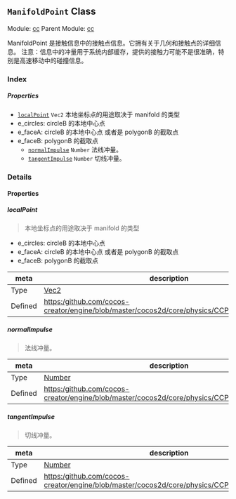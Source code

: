 ## `ManifoldPoint` Class



Module: [cc](../modules/cc.md)
Parent Module: [cc](../modules/cc.md)




ManifoldPoint 是接触信息中的接触点信息。它拥有关于几何和接触点的详细信息。
注意：信息中的冲量用于系统内部缓存，提供的接触力可能不是很准确，特别是高速移动中的碰撞信息。

### Index

##### Properties

  - [`localPoint`](#localpoint) `Vec2` 本地坐标点的用途取决于 manifold 的类型
- e_circles: circleB 的本地中心点
- e_faceA: circleB 的本地中心点 或者是 polygonB 的截取点
- e_faceB: polygonB 的截取点
  - [`normalImpulse`](#normalimpulse) `Number` 法线冲量。
  - [`tangentImpulse`](#tangentimpulse) `Number` 切线冲量。





### Details


#### Properties


##### localPoint

> 本地坐标点的用途取决于 manifold 的类型
- e_circles: circleB 的本地中心点
- e_faceA: circleB 的本地中心点 或者是 polygonB 的截取点
- e_faceB: polygonB 的截取点

| meta | description |
|------|-------------|
| Type | <a href="../classes/Vec2.html" class="crosslink">Vec2</a> |
| Defined | [https:/github.com/cocos-creator/engine/blob/master/cocos2d/core/physics/CCPhysicsContact.js:62](https:/github.com/cocos-creator/engine/blob/master/cocos2d/core/physics/CCPhysicsContact.js#L62) |



##### normalImpulse

> 法线冲量。

| meta | description |
|------|-------------|
| Type | <a href="https://developer.mozilla.org/en/JavaScript/Reference/Global_Objects/Number" class="crosslink external" target="_blank">Number</a> |
| Defined | [https:/github.com/cocos-creator/engine/blob/master/cocos2d/core/physics/CCPhysicsContact.js:75](https:/github.com/cocos-creator/engine/blob/master/cocos2d/core/physics/CCPhysicsContact.js#L75) |



##### tangentImpulse

> 切线冲量。

| meta | description |
|------|-------------|
| Type | <a href="https://developer.mozilla.org/en/JavaScript/Reference/Global_Objects/Number" class="crosslink external" target="_blank">Number</a> |
| Defined | [https:/github.com/cocos-creator/engine/blob/master/cocos2d/core/physics/CCPhysicsContact.js:82](https:/github.com/cocos-creator/engine/blob/master/cocos2d/core/physics/CCPhysicsContact.js#L82) |







